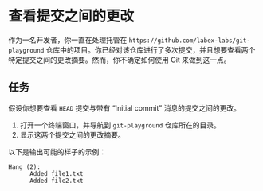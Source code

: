 # 查看提交之间的更改

作为一名开发者，你一直在处理托管在 `https://github.com/labex-labs/git-playground` 仓库中的项目。你已经对该仓库进行了多次提交，并且想要查看两个特定提交之间的更改摘要。然而，你不确定如何使用 Git 来做到这一点。

## 任务

假设你想要查看 `HEAD` 提交与带有 “Initial commit” 消息的提交之间的更改。

1. 打开一个终端窗口，并导航到 `git-playground` 仓库所在的目录。
2. 显示这两个提交之间的更改摘要。

以下是输出可能的样子的示例：

```shell
Hang (2):
      Added file1.txt
      Added file2.txt
```
